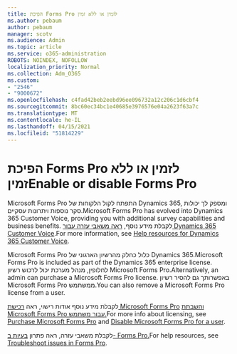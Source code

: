 ```yaml
---
title: הפיכת Forms Pro לזמין או ללא זמין
ms.author: pebaum
author: pebaum
manager: scotv
ms.audience: Admin
ms.topic: article
ms.service: o365-administration
ROBOTS: NOINDEX, NOFOLLOW
localization_priority: Normal
ms.collection: Adm_O365
ms.custom:
- "2546"
- "9000672"
ms.openlocfilehash: c4fad42beb2eebd96ee096732a12c206c1d6cbf4
ms.sourcegitcommit: 8bc60ec34bc1e40685e3976576e04a2623f63a7c
ms.translationtype: MT
ms.contentlocale: he-IL
ms.lasthandoff: 04/15/2021
ms.locfileid: "51814229"
---
```

# <a name="enable-or-disable-forms-pro"></a><span data-ttu-id="7d7c9-102">הפיכת Forms Pro לזמין או ללא זמין</span><span class="sxs-lookup"><span data-stu-id="7d7c9-102">Enable or disable Forms Pro</span></span>

<span data-ttu-id="7d7c9-103">Microsoft Forms Pro התפתח לקול הלקוחות של Dynamics 365, ומספק לך יכולות סקר נוספות ויתרונות עסקיים.</span><span class="sxs-lookup"><span data-stu-id="7d7c9-103">Microsoft Forms Pro has evolved into Dynamics 365 Customer Voice, providing you with additional survey capabilities and business benefits.</span></span> <span data-ttu-id="7d7c9-104">לקבלת מידע נוסף, [ראה משאבי עזרה עבור Dynamics 365 Customer Voice](https://go.microsoft.com/fwlink/p/?linkid=2128357).</span><span class="sxs-lookup"><span data-stu-id="7d7c9-104">For more information, see [Help resources for Dynamics 365 Customer Voice](https://go.microsoft.com/fwlink/p/?linkid=2128357).</span></span>  

<span data-ttu-id="7d7c9-105">Microsoft Forms Pro כלול כחלק מהרשיון הארגוני של Dynamics 365.</span><span class="sxs-lookup"><span data-stu-id="7d7c9-105">Microsoft Forms Pro is included as part of the Dynamics 365 enterprise license.</span></span> <span data-ttu-id="7d7c9-106">לחלופין, מנהל מערכת יכול לרכוש רשיון Microsoft Forms Pro.</span><span class="sxs-lookup"><span data-stu-id="7d7c9-106">Alternatively, an admin can purchase a Microsoft Forms Pro license.</span></span> <span data-ttu-id="7d7c9-107">באפשרותך גם להסיר רשיון Microsoft Forms Pro ממשתמש.</span><span class="sxs-lookup"><span data-stu-id="7d7c9-107">You can also remove a Microsoft Forms Pro license from a user.</span></span>  

<span data-ttu-id="7d7c9-108">לקבלת מידע נוסף אודות רישוי, ראה [רכישת Microsoft Forms Pro](https://docs.microsoft.com/forms-pro/purchase#purchase-microsoft-forms-pro-for-users-in-a-dynamics-365-tenant) [והשבתת Microsoft Forms Pro עבור משתמש.](https://docs.microsoft.com/forms-pro/purchase#disable-microsoft-forms-pro-for-a-user-1)</span><span class="sxs-lookup"><span data-stu-id="7d7c9-108">For more info about licensing, see [Purchase Microsoft Forms Pro](https://docs.microsoft.com/forms-pro/purchase#purchase-microsoft-forms-pro-for-users-in-a-dynamics-365-tenant) and [Disable Microsoft Forms Pro for a user](https://docs.microsoft.com/forms-pro/purchase#disable-microsoft-forms-pro-for-a-user-1).</span></span>
  
<span data-ttu-id="7d7c9-109">לקבלת משאבי עזרה, ראה פתרון [בעיות ב- Forms Pro.](https://docs.microsoft.com/forms-pro/troubleshoot)</span><span class="sxs-lookup"><span data-stu-id="7d7c9-109">For help resources, see [Troubleshoot issues in Forms Pro](https://docs.microsoft.com/forms-pro/troubleshoot).</span></span>